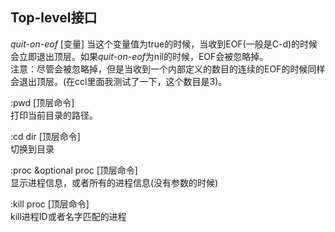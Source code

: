 ## Top-level接口

*quit-on-eof* [变量]
当这个变量值为true的时候，当收到EOF(一般是C-d)的时候会立即退出顶层。如果*quit-on-eof*为nil的时候，EOF会被忽略掉。<br />
注意：尽管会被忽略掉，但是当收到一个内部定义的数目的连续的EOF的时候同样会退出顶层。(在ccl里面我测试了一下，这个数目是3)。<br />

:pwd [顶层命令]<br />
打印当前目录的路径。<br />

:cd dir [顶层命令]<br />
切换到目录<br />

:proc &optional proc [顶层命令]<br />
显示进程信息，或者所有的进程信息(没有参数的时候)

:kill proc [顶层命令]<br />
kill进程ID或者名字匹配的进程<br />



